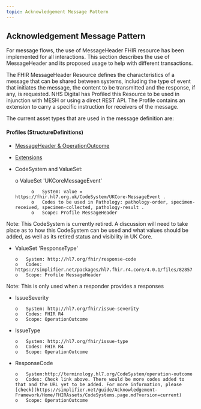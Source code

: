 ```yaml
---
topic: Acknowledgement Message Pattern
---
```

## Acknowledgement Message Pattern
For message flows, the use of MessageHeader FHIR resource has been implemented for all interactions. This section describes the use of MessageHeader and its proposed usage to help with different transactions. 

The FHIR MessageHeader Resource defines the characteristics of a message that can be shared between systems, including the type of event that initiates the message, the content to be transmitted and the response, if any, is requested. NHS Digital has Profiled this Resource to be used in injunction with MESH or using a direct REST API. The Profile contains an extension to carry a specific instruction for receivers of the message.

The current asset types that are used in the message definition are:

#### Profiles (StructureDefinitions)


- [MessageHeader & OperationOutcome](https://simplifier.net/guide/Acknowledgement-Framework/Home/FHIRAssets/Profiles.page.md?version=current)  

- [Extensions](https://simplifier.net/guide/Acknowledgement-Framework/Home/FHIRAssets/Extensions.page.md?version=current)
	

- CodeSystem and ValueSet:

    o	ValueSet 'UKCoreMessageEvent'

            o	System: value = https://fhir.hl7.org.uk/CodeSystem/UKCore-MessageEvent . 
            o	Codes to be used in Pathology: pathology-order, specimen-received, specimen-collected, pathology-result . 
            o	Scope: Profile MessageHeader
Note: This CodeSystem is currently retired. A discussion will need to take place as to how this CodeSystem can be used and what values should be added, as well as its retired status and visibility in UK Core.
	
	
-	ValueSet 'ResponseType'

        o	System: http://hl7.org/fhir/response-code
        o	Codes: https://simplifier.net/packages/hl7.fhir.r4.core/4.0.1/files/82857
        o	Scope: Profile MessageHeader

Note: This is only used when a responder provides a responses 

-	IssueSeverity

        o	System: http://hl7.org/fhir/issue-severity
        o	Codes: FHIR R4
        o	Scope: OperationOutcome

-	IssueType

        o	System: http://hl7.org/fhir/issue-type
        o	Codes: FHIR R4
        o	Scope: OperationOutcome

-	ResponseCode

        o   System:http://terminology.hl7.org/CodeSystem/operation-outcome
        o	Codes: Check link above. There would be more codes added to that and the URL yet to be added. For more information, please [check](https://simplifier.net/guide/Acknowledgement-Framework/Home/FHIRAssets/CodeSystems.page.md?version=current) 
        o	Scope: OperationOutcome
